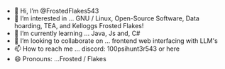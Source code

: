 - 👋 Hi, I’m @FrostedFlakes543
- 👀 I’m interested in ... GNU / Linux, Open-Source Software, Data hoarding, TEA, and Kelloggs Frosted Flakes!
- 🌱 I’m currently learning ... Java, Js and, C#
- 💞️ I’m looking to collaborate on ... frontend web interfacing with LLM's
- 📫 How to reach me ...  discord: 100psihunt3r543 or here
- 😄 Pronouns: ...Frosted / Flakes







<!---
FrostedFlakes543/FrostedFlakes543 is a ✨ special ✨ repository because its `README.md` (this file) appears on your GitHub profile.
You can click the Preview link to take a look at your changes.

<img src="https://github-readme-stats.vercel.app/api/top-langs/?username=voyager19878"/>
--->
